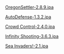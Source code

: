 <p><a href="https://archive.org/download/oregon-settler-2.8.9/OregonSettler-2.8.9.ipa">OregonSettler-2.8.9.ipa</a></p>
<p><a href="https://archive.org/download/auto-defense-1.3.2/AutoDefense-1.3.2.ipa">AutoDefense-1.3.2.ipa</a></p>
<p><a href="https://archive.org/download/crowd-control-2.4.0/Crowd%20Control-2.4.0.ipa">Crowd Control-2.4.0.ipa</a></p>
<p><a href="https://archive.org/download/infinity-shooting-3.6.3/Infinity%20Shooting-3.6.3.ipa">Infinity Shooting-3.6.3.ipa</a></p>
<p><a href="https://archive.org/download/sea-invaders-2.1/Sea%20Invaders%21-2.1.ipa">Sea Invaders!-2.1.ipa</a></p>

